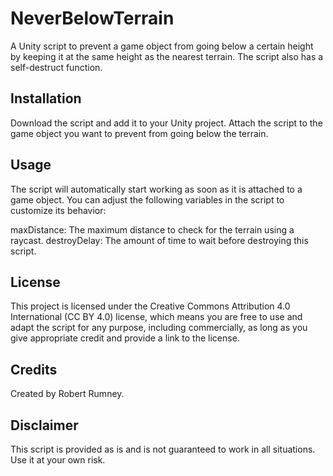 # NeverBelowTerrain
A Unity script to prevent a game object from going below a certain height by keeping it at the same height as the nearest terrain. The script also has a self-destruct function.

## Installation
Download the script and add it to your Unity project.
Attach the script to the game object you want to prevent from going below the terrain.
## Usage
The script will automatically start working as soon as it is attached to a game object. You can adjust the following variables in the script to customize its behavior:

maxDistance: The maximum distance to check for the terrain using a raycast.
destroyDelay: The amount of time to wait before destroying this script.
## License
This project is licensed under the Creative Commons Attribution 4.0 International (CC BY 4.0) license, which means you are free to use and adapt the script for any purpose, including commercially, as long as you give appropriate credit and provide a link to the license.

## Credits
Created by Robert Rumney.

## Disclaimer
This script is provided as is and is not guaranteed to work in all situations. Use it at your own risk.
